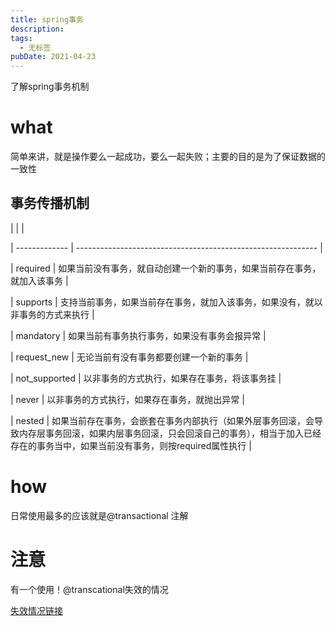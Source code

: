 ```yaml
---
title: spring事务
description: 
tags:
  - 无标签
pubDate: 2021-04-23
---
```



了解spring事务机制



<!-- more -->



# what



简单来讲，就是操作要么一起成功，要么一起失败；主要的目的是为了保证数据的一致性



## 事务传播机制



|               |                                                              |

| ------------- | ------------------------------------------------------------ |

| required      | 如果当前没有事务，就自动创建一个新的事务，如果当前存在事务，就加入该事务 |

| supports      | 支持当前事务，如果当前存在事务，就加入该事务，如果没有，就以非事务的方式来执行 |

| mandatory     | 如果当前有事务执行事务，如果没有事务会报异常                 |

| request_new   | 无论当前有没有事务都要创建一个新的事务                       |

| not_supported | 以非事务的方式执行，如果存在事务，将该事务挂                 |

| never         | 以非事务的方式执行，如果存在事务，就抛出异常                 |

| nested        | 如果当前存在事务，会嵌套在事务内部执行（如果外层事务回滚，会导致内存层事务回滚，如果内层事务回滚，只会回滚自己的事务），相当于加入已经存在的事务当中，如果当前没有事务，则按required属性执行 |



# how



日常使用最多的应该就是@transactional 注解



# 注意



有一个使用！@transcational失效的情况



[失效情况链接](https://mp.weixin.qq.com/s/4t_DWw-xQzeZBe139-OO6g)